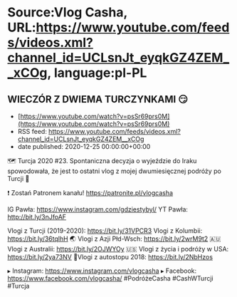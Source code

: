 # Source:Vlog Casha, URL:https://www.youtube.com/feeds/videos.xml?channel_id=UCLsnJt_eyqkGZ4ZEM__xCOg, language:pl-PL

## WIECZÓR Z DWIEMA TURCZYNKAMI 😏
 - [https://www.youtube.com/watch?v=psSr69prs0M](https://www.youtube.com/watch?v=psSr69prs0M)
 - RSS feed: https://www.youtube.com/feeds/videos.xml?channel_id=UCLsnJt_eyqkGZ4ZEM__xCOg
 - date published: 2020-12-25 00:00:00+00:00

🗺️ Turcja 2020 #23. Spontaniczna decyzja o wyjeździe do Iraku spowodowała, że jest to ostatni vlog z mojej dwumiesięcznej podróży po Turcji 🙂

❗ Zostań Patronem kanału!
https://patronite.pl/vlogcasha

IG Pawła: https://www.instagram.com/gdziestybyl/
YT Pawła: http://bit.ly/3nJfoAF

Vlogi z Turcji (2019-2020): https://bit.ly/31VPCR3
Vlogi z Kolumbii: https://bit.ly/36tqlhH
🌏 Vlogi z Azji Płd-Wsch: https://bit.ly/2wrM9t2
🇦🇺 Vlogi z Australii: https://bit.ly/2OJWYOy
🇺🇸 Vlogi z życia i podróży w USA: https://bit.ly/2ya73NV
🚙Vlogi z autostopu 2018: https://bit.ly/2NbHzos

▸ Instagram: https://www.instagram.com/vlogcasha
▸ Facebook: https://www.facebook.com/vlogcasha/
#PodróżeCasha #CashWTurcji #Turcja

